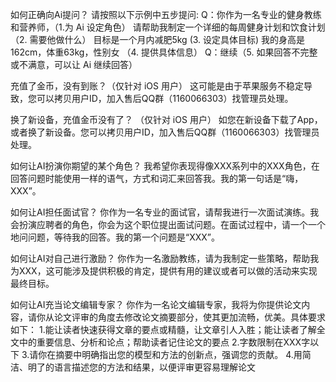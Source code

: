 如何正确向Ai提问？
请按照以下示例中五步提问:
Q：你作为一名专业的健身教练和营养师，（1.为 Ai 设定角色）
请帮助我制定一个详细的每周健身计划和饮食计划（2. 需要他做什么）
目标是一个月内减肥5kg (3. 设定具体目标)
我的身高是162cm，体重63kg，性别女 （4. 提供具体信息）
Q：继续（5. 如果回答不完整或不满意，可以让 Ai 继续回答）

充值了金币，没有到账？（仅针对 iOS 用户）
这可能是由于苹果服务不稳定导致，您可以拷贝用户ID，加入售后QQ群（1160066303）找管理员处理。

换了新设备，充值金币没有了？ （仅针对 iOS 用户）
如您在新设备下载了App，或者换了新设备。您可以拷贝用户ID，加入售后QQ群（1160066303）找管理员处理。

如何让AI扮演你期望的某个角色？
我希望你表现得像XXX系列中的XXX角色，在回答问题时能使用一样的语气，方式和词汇来回答我。我的第一句话是“嗨，XXX”。

如何让AI担任面试官？
你作为一名专业的面试官，请帮我进行一次面试演练。我会扮演应聘者的角色，你会为这个职位提出面试问题。在面试过程中，请一个一个地问问题，等待我的回答。我的第一个问题是“XXX”。

如何让AI对自己进行激励？
你作为一名激励教练，请为我制定一些策略，帮助我为XXX，这可能涉及提供积极的肯定，提供有用的建议或者可以做的活动来实现最终目标。

如何让AI充当论文编辑专家？
你作为一名论文编辑专家，我将为你提供论文内容，请你从论文评审的角度去修改论文摘要部分，使其更加流畅，优美。具体要求如下：
1.能让读者快速获得文章的要点或精髓，让文章引人入胜；能让读者了解全文中的重要信息、分析和论点；帮助读者记住论文的要点
2.字数限制在XXX字以下
3.请你在摘要中明确指出您的模型和方法的创新点，强调您的贡献。
4.用简洁、明了的语言描述您的方法和结果，以便评审更容易理解论文
